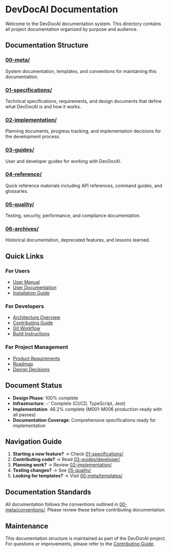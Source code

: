 # DevDocAI Documentation

Welcome to the DevDocAI documentation system. This directory contains all project documentation organized by purpose and audience.

## Documentation Structure

### [00-meta/](00-meta/)
System documentation, templates, and conventions for maintaining this documentation.

### [01-specifications/](01-specifications/)
Technical specifications, requirements, and design documents that define what DevDocAI is and how it works.

### [02-implementation/](02-implementation/)
Planning documents, progress tracking, and implementation decisions for the development process.

### [03-guides/](03-guides/)
User and developer guides for working with DevDocAI.

### [04-reference/](04-reference/)
Quick reference materials including API references, command guides, and glossaries.

### [05-quality/](05-quality/)
Testing, security, performance, and compliance documentation.

### [06-archives/](06-archives/)
Historical documentation, deprecated features, and lessons learned.

## Quick Links

### For Users
- [User Manual](03-guides/user/DESIGN-devdocai-user-manual.md)
- [User Documentation](03-guides/user/DESIGN-devdocai-user-docs.md)
- [Installation Guide](03-guides/deployment/DESIGN-devdocai-deployment-installation-guide.md)

### For Developers
- [Architecture Overview](01-specifications/architecture/DESIGN-devdocsai-architecture.md)
- [Contributing Guide](03-guides/developer/CONTRIBUTING.md)
- [Git Workflow](03-guides/developer/git-workflow.md)
- [Build Instructions](03-guides/deployment/DESIGN-devdocai-build-instructions.md)

### For Project Management
- [Product Requirements](01-specifications/requirements/DESIGN-devdocai-prd.md)
- [Roadmap](02-implementation/planning/ROADMAP.md)
- [Design Decisions](02-implementation/decisions/DESIGN_DECISIONS.md)

## Document Status

- **Design Phase**: 100% complete
- **Infrastructure**: ✅ Complete (CI/CD, TypeScript, Jest)
- **Implementation**: 46.2% complete (M001-M006 production-ready with all passes)
- **Documentation Coverage**: Comprehensive specifications ready for implementation

## Navigation Guide

1. **Starting a new feature?** → Check [01-specifications/](01-specifications/)
2. **Contributing code?** → Read [03-guides/developer/](03-guides/developer/)
3. **Planning work?** → Review [02-implementation/](02-implementation/)
4. **Testing changes?** → See [05-quality/](05-quality/)
5. **Looking for templates?** → Visit [00-meta/templates/](00-meta/templates/)

## Documentation Standards

All documentation follows the conventions outlined in [00-meta/conventions/](00-meta/conventions/). Please review these before contributing documentation.

## Maintenance

This documentation structure is maintained as part of the DevDocAI project. For questions or improvements, please refer to the [Contributing Guide](03-guides/developer/CONTRIBUTING.md).